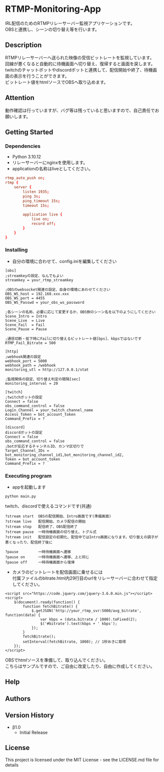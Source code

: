 # RTMP-Monitoring-App
IRL配信のためのRTMPリレーサーバー監視アプリケーションです。  
OBSと連携し、シーンの切り替え等を行います。  

## Description

RTMPリレーサーバーへ送られた映像の受信ビットレートを監視しています。  
回線が悪くなると自動的に待機画面へ切り替え、復帰すると画面を戻します。  
twitchのチャットボットやdiscordボットと連携して、配信開始や終了、待機画面の表示を行うことができます。  
ビットレート値をhtmlソースでOBSへ取り込めます。

## Attention
動作確認は行っていますが、バグ等は残っていると思いますので、自己責任でお願いします。  

## Getting Started

### Dependencies
* Python 3.10.12
* リレーサーバーにnginxを使用します。
* applicationの名称はliveとしてください。  
  
```conf:nginx.conf
rtmp_auto_push on;
rtmp {
    server {
        listen 1935;
        ping 3s;
        ping_timeout 15s;
        timeout 15s;
 
        application live {
            live on;
            record off;
        }
    }
}
```

### Installing

* 自分の環境に合わせて、config.iniを編集してください
```
[obs]
;streamkeyの設定、なんでもよい
streamkey = your_rtmp_streamkey

;OBSのwebsocket関連の設定、自身の環境にあわせてください
OBS_WS_host = 192.168.xxx.xxx
OBS_WS_port = 4455
OBS_WS_Passwd = your_obs_ws_password

;各シーンの名称、必要に応じて変更するか、OBS側のシーン名を以下のようにしてください
Scene_Intro = Intro
Scene_Live  = Live
Scene_Fail  = Fail
Scene_Pause = Pause

;通信切断・低下時にFailに切り替えるビットレート値[bps]、kbpsではないです
RTMP_Fail_Bitrate = 500

[http]
;webhook関連の設定
webhook_port = 5000
webhook_path = /webhook
monitoring_utl = http://127.0.0.1/stat

;監視関係の設定、切り替え判定の間隔[sec]
monitoring_interval = 20

[twitch]
;twitchボットの設定
Connect = false
obs_command_control = false
Login_Channel = your_twitch_channel_name
Access_Token = bot_account_token
Command_Prefix = ?

[discord]
discordボットの設定
Connect = false
obs_command_control = false
;botが反応するチャンネルID、カンマ区切りで
Target_Channel_IDs = bot_monitoring_channel_id1,bot_monitoring_channel_id2,
Token = bot_account_token
Command_Prefix = ?
```

### Executing program
* appを起動します
```
python main.py
```

twitch、discordで使えるコマンドです(共通)
```
?stream start  OBSの配信開始、Intro画面です(準備画面)
?stream live   配信開始、カメラ配信の開始
?stream stop   配信終了、OBS配信終了
?stream pause  一時待機画面の切り替え、トグル式
?stream init   配信設定の初期化、配信中ではIntro画面になります。切り替えの調子が悪くなったり、配信終了後に

?pause         一時待機画面へ遷移
?pause on      一時待機画面へ遷移、上と同じ
?pause off     一時待機画面から復帰
```
  
* カメラのビットレートを配信画面に乗せるには  
付属ファイルのbitrate.html内29行目のurlをリレーサーバーに合わせて指定してください。
```
<script src="https://code.jquery.com/jquery-3.6.0.min.js"></script>
<script>
    $(document).ready(function() {
        function fetchBitrate() {
            $.getJSON('http://your_rtmp_svr:5000/avg_bitrate', function(data) {
                var kbps = (data.bitrate / 1000).toFixed(2);
                $('#bitrate').text(kbps + ' kbps');
            });
        }
        fetchBitrate();
        setInterval(fetchBitrate, 1000); // 1秒おきに取得
    });
</script>
```

OBSでhtmlソースを準備して、取り込んでください。  
こちらはサンプルですので、ご自由に改変したり、自由に作成してください。
  
## Help


## Authors


## Version History

* β1.0
    * Initial Release

## License

This project is licensed under the MIT License - see the LICENSE.md file for details
